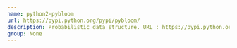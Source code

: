 ```yaml
---
name: python2-pybloom
url: https://pypi.python.org/pypi/pybloom/
description: Probabilistic data structure. URL : https://pypi.python.org/pypi/pybloom/ Groups : None
group: None
---
```


